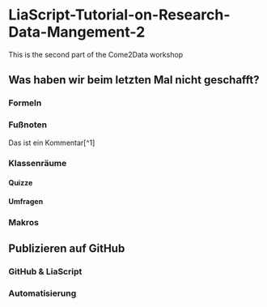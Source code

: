 <!--
author:   André Dietrich; Sebastian Zug

email:    andre.dietrich@informatik.tu-freiberg.de, sebastian.zug@informatik.tu-freiberg.de

comment:  Dies ist der zweite Teil des Workshops "Come2Data", wobei tiefer auf
          Makros und Interaktionen sowie das Publizieren auf GitHub eingegangen
          wird.

logo:     https://www.urz.uni-leipzig.de/fileadmin/_processed_/a/9/csm_C2D_Logo_NEU-in-Blau3_45f981698e.png

version:  0.0.1

language: de

narrator: Deutsch Female

edit:     true

-->

# LiaScript-Tutorial-on-Research-Data-Mangement-2

This is the second part of the Come2Data workshop

## Was haben wir beim letzten Mal nicht geschafft?

### Formeln

### Fußnoten

Das ist ein Kommentar[^1]

### Klassenräume

#### Quizze

#### Umfragen

### Makros

## Publizieren auf GitHub

### GitHub & LiaScript

### Automatisierung

